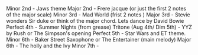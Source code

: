 Minor 2nd - Jaws theme 
Major 2nd - Frere jacque (or just the first 2 notes of the major scale)
Minor 3rd - Mad World (frist 2 notes )
Major 3rd - Stevie wonders Sir duke or think of the major chord. Lets dance by David Bowie
Perfect 4th - Summer Nights (from grease) 
Tritone (Aug 4th/ Dim 5th) - YYZ by Rush or The Simpson's opening
Perfect 5th - Star Wars and ET theme.  
Minor 6th -  Baker Street Saxophone  or The Entertainer (main melody)
Major 6th -  The holly and the Ivy
Minor 7th -  